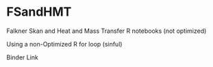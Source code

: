 # FSandHMT
Falkner Skan and Heat and Mass Transfer R notebooks (not optimized)



Using a non-Optimized R for loop (sinful)

Binder Link 


